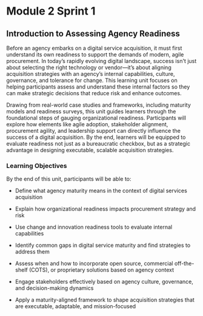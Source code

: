 # Module 2 Sprint 1

## Introduction to Assessing Agency Readiness

Before an agency embarks on a digital service acquisition, it must first understand its own readiness to support the demands of modern, agile procurement. In today’s rapidly evolving digital landscape, success isn't just about selecting the right technology or vendor—it’s about aligning acquisition strategies with an agency’s internal capabilities, culture, governance, and tolerance for change. This learning unit focuses on helping participants assess and understand these internal factors so they can make strategic decisions that reduce risk and enhance outcomes.

Drawing from real-world case studies and frameworks, including maturity models and readiness surveys, this unit guides learners through the foundational steps of gauging organizational readiness. Participants will explore how elements like agile adoption, stakeholder alignment, procurement agility, and leadership support can directly influence the success of a digital acquisition. By the end, learners will be equipped to evaluate readiness not just as a bureaucratic checkbox, but as a strategic advantage in designing executable, scalable acquisition strategies.

### Learning Objectives

By the end of this unit, participants will be able to:

* Define what agency maturity means in the context of digital services acquisition

* Explain how organizational readiness impacts procurement strategy and risk

* Use change and innovation readiness tools to evaluate internal capabilities

* Identify common gaps in digital service maturity and find strategies to address them

* Assess when and how to incorporate open source, commercial off-the-shelf (COTS), or proprietary solutions based on agency context

* Engage stakeholders effectively based on agency culture, governance, and decision-making dynamics

* Apply a maturity-aligned framework to shape acquisition strategies that are executable, adaptable, and mission-focused


